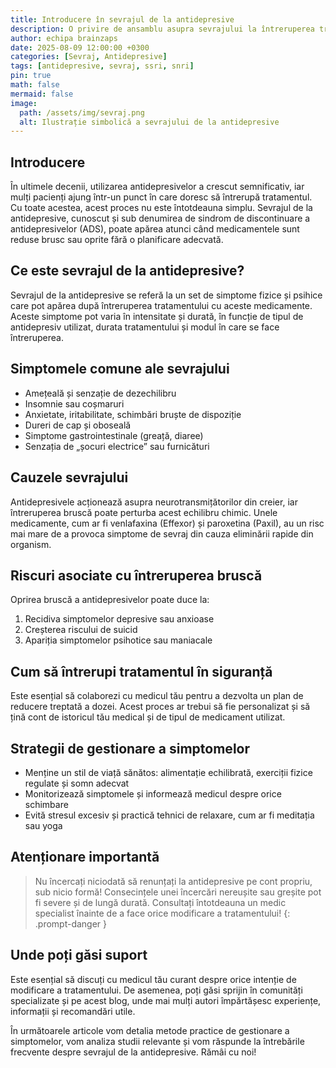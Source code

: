 ```yaml
---
title: Introducere în sevrajul de la antidepresive
description: O privire de ansamblu asupra sevrajului la întreruperea tratamentului cu antidepresive, simptomele și importanța suportului medical.
author: echipa brainzaps
date: 2025-08-09 12:00:00 +0300
categories: [Sevraj, Antidepresive]
tags: [antidepresive, sevraj, ssri, snri]
pin: true
math: false
mermaid: false
image:
  path: /assets/img/sevraj.png
  alt: Ilustrație simbolică a sevrajului de la antidepresive
---
```


## Introducere

În ultimele decenii, utilizarea antidepresivelor a crescut semnificativ, iar mulți pacienți ajung într-un punct în care doresc să întrerupă tratamentul. Cu toate acestea, acest proces nu este întotdeauna simplu. Sevrajul de la antidepresive, cunoscut și sub denumirea de sindrom de discontinuare a antidepresivelor (ADS), poate apărea atunci când medicamentele sunt reduse brusc sau oprite fără o planificare adecvată.

## Ce este sevrajul de la antidepresive?

Sevrajul de la antidepresive se referă la un set de simptome fizice și psihice care pot apărea după întreruperea tratamentului cu aceste medicamente. Aceste simptome pot varia în intensitate și durată, în funcție de tipul de antidepresiv utilizat, durata tratamentului și modul în care se face întreruperea.

## Simptomele comune ale sevrajului

- Amețeală și senzație de dezechilibru  
- Insomnie sau coșmaruri  
- Anxietate, iritabilitate, schimbări bruște de dispoziție  
- Dureri de cap și oboseală  
- Simptome gastrointestinale (greață, diaree)  
- Senzația de „șocuri electrice” sau furnicături  

## Cauzele sevrajului

Antidepresivele acționează asupra neurotransmițătorilor din creier, iar întreruperea bruscă poate perturba acest echilibru chimic. Unele medicamente, cum ar fi venlafaxina (Effexor) și paroxetina (Paxil), au un risc mai mare de a provoca simptome de sevraj din cauza eliminării rapide din organism.

## Riscuri asociate cu întreruperea bruscă

Oprirea bruscă a antidepresivelor poate duce la:

1. Recidiva simptomelor depresive sau anxioase  
2. Creșterea riscului de suicid  
3. Apariția simptomelor psihotice sau maniacale  

## Cum să întrerupi tratamentul în siguranță

Este esențial să colaborezi cu medicul tău pentru a dezvolta un plan de reducere treptată a dozei. Acest proces ar trebui să fie personalizat și să țină cont de istoricul tău medical și de tipul de medicament utilizat.

## Strategii de gestionare a simptomelor

- Menține un stil de viață sănătos: alimentație echilibrată, exerciții fizice regulate și somn adecvat  
- Monitorizează simptomele și informează medicul despre orice schimbare  
- Evită stresul excesiv și practică tehnici de relaxare, cum ar fi meditația sau yoga  

## Atenționare importantă

> Nu încercați niciodată să renunțați la antidepresive pe cont propriu, sub nicio formă! Consecințele unei încercări nereușite sau greșite pot fi severe și de lungă durată. Consultați întotdeauna un medic specialist înainte de a face orice modificare a tratamentului!
{: .prompt-danger }

## Unde poți găsi suport

Este esențial să discuți cu medicul tău curant despre orice intenție de modificare a tratamentului. De asemenea, poți găsi sprijin în comunități specializate și pe acest blog, unde mai mulți autori împărtășesc experiențe, informații și recomandări utile.


În următoarele articole vom detalia metode practice de gestionare a simptomelor, vom analiza studii relevante și vom răspunde la întrebările frecvente despre sevrajul de la antidepresive. Rămâi cu noi!
